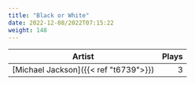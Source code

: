 ```yaml
---
title: "Black or White"
date: 2022-12-08/2022T07:15:22
weight: 148
---
```




 Artist | Plays 
----- | -----:
[Michael Jackson]({{< ref "t6739">}}) | 3

